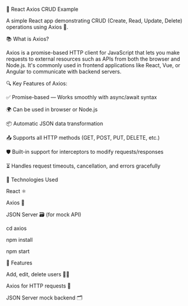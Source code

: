 🚀 React Axios CRUD Example

A simple React app demonstrating CRUD (Create, Read, Update, Delete) operations using Axios 📡.

📚 What is Axios?

Axios is a promise-based HTTP client for JavaScript that lets you make requests to external resources such as APIs from both the browser and Node.js. It's commonly used in frontend applications like React, Vue, or Angular to communicate with backend servers.

🔍 Key Features of Axios:

✅ Promise-based — Works smoothly with async/await syntax

🌍 Can be used in browser or Node.js

📦 Automatic JSON data transformation

📤 Supports all HTTP methods (GET, POST, PUT, DELETE, etc.)

🛡️ Built-in support for interceptors to modify requests/responses

⏳ Handles request timeouts, cancellation, and errors gracefully


🔧 Technologies Used

React ⚛️

Axios 📡

JSON Server 🗃️ (for mock API)

cd axios

npm install

npm start

🎉 Features

Add, edit, delete users 🙋‍♂️

Axios for HTTP requests 🔄

JSON Server mock backend 🗂️
